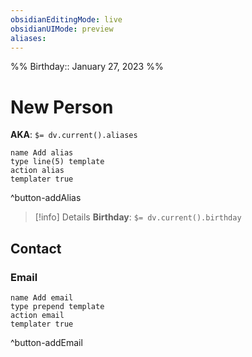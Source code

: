 ```yaml
---
obsidianEditingMode: live
obsidianUIMode: preview
aliases: 
---
```


%%
Birthday:: January 27, 2023
%%

# New Person
**AKA**: `$= dv.current().aliases`
```button
name Add alias
type line(5) template
action alias
templater true
```
^button-addAlias

> [!info] Details
> **Birthday**: `$= dv.current().birthday`

## Contact

### Email

```button
name Add email
type prepend template
action email
templater true
```
^button-addEmail
